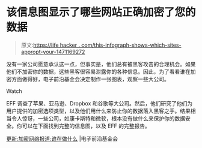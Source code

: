# 该信息图显示了哪些网站正确加密了您的数据

> 原文:[https://life hacker . com/this-infograph-shows-which-sites-appropt-your-1471169272](https://lifehacker.com/this-infographic-shows-which-sites-properly-encypt-your-1471169272)

没有一家公司愿意承认这一点，但事实是，他们总有被黑客攻击的合理机会。如果他们不加密你的数据，这些黑客很容易泄露你的各种信息。因此，为了看看谁在加密方面做得好，电子前沿基金会决定制作一张图表，观察一些大公司。

Watch

EFF 调查了苹果、亚马逊、Dropbox 和谷歌等大公司。然后，他们研究了他们为用户提供的加密选项类型，以及他们用什么来防止你的数据落入黑客之手。结果相当令人惊讶，一些公司，如康卡斯特和微软，根本没有做什么来保护你的数据安全。你可以在下面找到完整的信息图，以及 EFF 的完整报告。

[更新:加密网络报道:谁在做什么](https://www.eff.org/deeplinks/2013/11/encrypt-web-report-whos-doing-what#crypto-chart) |电子前沿基金会